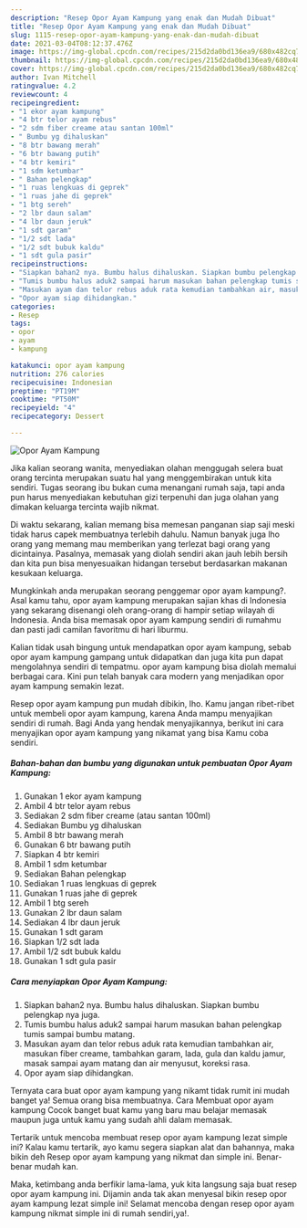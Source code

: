 ```yaml
---
description: "Resep Opor Ayam Kampung yang enak dan Mudah Dibuat"
title: "Resep Opor Ayam Kampung yang enak dan Mudah Dibuat"
slug: 1115-resep-opor-ayam-kampung-yang-enak-dan-mudah-dibuat
date: 2021-03-04T08:12:37.476Z
image: https://img-global.cpcdn.com/recipes/215d2da0bd136ea9/680x482cq70/opor-ayam-kampung-foto-resep-utama.jpg
thumbnail: https://img-global.cpcdn.com/recipes/215d2da0bd136ea9/680x482cq70/opor-ayam-kampung-foto-resep-utama.jpg
cover: https://img-global.cpcdn.com/recipes/215d2da0bd136ea9/680x482cq70/opor-ayam-kampung-foto-resep-utama.jpg
author: Ivan Mitchell
ratingvalue: 4.2
reviewcount: 4
recipeingredient:
- "1 ekor ayam kampung"
- "4 btr telor ayam rebus"
- "2 sdm fiber creame atau santan 100ml"
- " Bumbu yg dihaluskan"
- "8 btr bawang merah"
- "6 btr bawang putih"
- "4 btr kemiri"
- "1 sdm ketumbar"
- " Bahan pelengkap"
- "1 ruas lengkuas di geprek"
- "1 ruas jahe di geprek"
- "1 btg sereh"
- "2 lbr daun salam"
- "4 lbr daun jeruk"
- "1 sdt garam"
- "1/2 sdt lada"
- "1/2 sdt bubuk kaldu"
- "1 sdt gula pasir"
recipeinstructions:
- "Siapkan bahan2 nya. Bumbu halus dihaluskan. Siapkan bumbu pelengkap nya juga."
- "Tumis bumbu halus aduk2 sampai harum masukan bahan pelengkap tumis sampai bumbu matang."
- "Masukan ayam dan telor rebus aduk rata kemudian tambahkan air, masukan fiber creame, tambahkan garam, lada, gula dan kaldu jamur, masak sampai ayam matang dan air menyusut, koreksi rasa."
- "Opor ayam siap dihidangkan."
categories:
- Resep
tags:
- opor
- ayam
- kampung

katakunci: opor ayam kampung 
nutrition: 276 calories
recipecuisine: Indonesian
preptime: "PT19M"
cooktime: "PT50M"
recipeyield: "4"
recipecategory: Dessert

---
```



![Opor Ayam Kampung](https://img-global.cpcdn.com/recipes/215d2da0bd136ea9/680x482cq70/opor-ayam-kampung-foto-resep-utama.jpg)

Jika kalian seorang wanita, menyediakan olahan menggugah selera buat orang tercinta merupakan suatu hal yang menggembirakan untuk kita sendiri. Tugas seorang ibu bukan cuma menangani rumah saja, tapi anda pun harus menyediakan kebutuhan gizi terpenuhi dan juga olahan yang dimakan keluarga tercinta wajib nikmat.

Di waktu  sekarang, kalian memang bisa memesan panganan siap saji meski tidak harus capek membuatnya terlebih dahulu. Namun banyak juga lho orang yang memang mau memberikan yang terlezat bagi orang yang dicintainya. Pasalnya, memasak yang diolah sendiri akan jauh lebih bersih dan kita pun bisa menyesuaikan hidangan tersebut berdasarkan makanan kesukaan keluarga. 



Mungkinkah anda merupakan seorang penggemar opor ayam kampung?. Asal kamu tahu, opor ayam kampung merupakan sajian khas di Indonesia yang sekarang disenangi oleh orang-orang di hampir setiap wilayah di Indonesia. Anda bisa memasak opor ayam kampung sendiri di rumahmu dan pasti jadi camilan favoritmu di hari liburmu.

Kalian tidak usah bingung untuk mendapatkan opor ayam kampung, sebab opor ayam kampung gampang untuk didapatkan dan juga kita pun dapat mengolahnya sendiri di tempatmu. opor ayam kampung bisa diolah memalui berbagai cara. Kini pun telah banyak cara modern yang menjadikan opor ayam kampung semakin lezat.

Resep opor ayam kampung pun mudah dibikin, lho. Kamu jangan ribet-ribet untuk membeli opor ayam kampung, karena Anda mampu menyajikan sendiri di rumah. Bagi Anda yang hendak menyajikannya, berikut ini cara menyajikan opor ayam kampung yang nikamat yang bisa Kamu coba sendiri.

<!--inarticleads1-->

##### Bahan-bahan dan bumbu yang digunakan untuk pembuatan Opor Ayam Kampung:

1. Gunakan 1 ekor ayam kampung
1. Ambil 4 btr telor ayam rebus
1. Sediakan 2 sdm fiber creame (atau santan 100ml)
1. Sediakan  Bumbu yg dihaluskan
1. Ambil 8 btr bawang merah
1. Gunakan 6 btr bawang putih
1. Siapkan 4 btr kemiri
1. Ambil 1 sdm ketumbar
1. Sediakan  Bahan pelengkap
1. Sediakan 1 ruas lengkuas di geprek
1. Gunakan 1 ruas jahe di geprek
1. Ambil 1 btg sereh
1. Gunakan 2 lbr daun salam
1. Sediakan 4 lbr daun jeruk
1. Gunakan 1 sdt garam
1. Siapkan 1/2 sdt lada
1. Ambil 1/2 sdt bubuk kaldu
1. Gunakan 1 sdt gula pasir




<!--inarticleads2-->

##### Cara menyiapkan Opor Ayam Kampung:

1. Siapkan bahan2 nya. Bumbu halus dihaluskan. Siapkan bumbu pelengkap nya juga.
1. Tumis bumbu halus aduk2 sampai harum masukan bahan pelengkap tumis sampai bumbu matang.
1. Masukan ayam dan telor rebus aduk rata kemudian tambahkan air, masukan fiber creame, tambahkan garam, lada, gula dan kaldu jamur, masak sampai ayam matang dan air menyusut, koreksi rasa.
1. Opor ayam siap dihidangkan.




Ternyata cara buat opor ayam kampung yang nikamt tidak rumit ini mudah banget ya! Semua orang bisa membuatnya. Cara Membuat opor ayam kampung Cocok banget buat kamu yang baru mau belajar memasak maupun juga untuk kamu yang sudah ahli dalam memasak.

Tertarik untuk mencoba membuat resep opor ayam kampung lezat simple ini? Kalau kamu tertarik, ayo kamu segera siapkan alat dan bahannya, maka bikin deh Resep opor ayam kampung yang nikmat dan simple ini. Benar-benar mudah kan. 

Maka, ketimbang anda berfikir lama-lama, yuk kita langsung saja buat resep opor ayam kampung ini. Dijamin anda tak akan menyesal bikin resep opor ayam kampung lezat simple ini! Selamat mencoba dengan resep opor ayam kampung nikmat simple ini di rumah sendiri,ya!.

